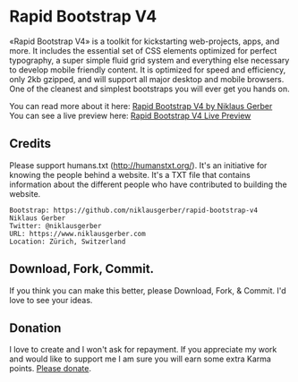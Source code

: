 # Rapid Bootstrap V4
«Rapid Bootstrap V4» is a toolkit for kickstarting web-projects, apps, and more. It includes the essential set of CSS elements optimized for perfect typography, a super simple fluid grid system and everything else necessary to develop mobile friendly content. It is optimized for speed and efficiency, only 2kb gzipped, and will support all major desktop and mobile browsers. One of the cleanest and simplest bootstraps you will ever get you hands on.

You can read more about it here: <a href='https://www.niklausgerber.com/blog/rapid-bootstrap-v4' title='Rapid Bootstrap V4' target='_blank'>Rapid Bootstrap V4 by Niklaus Gerber</a><br />
You can see a live preview here: <a href='http://clients.niklausgerber.com/rapid-bootstrap-v4/' title='Rapid Bootstrap V4 Live Preview' target='_blank'>Rapid Bootstrap V4 Live Preview</a>

## Credits
Please support humans.txt (http://humanstxt.org/). It's an initiative for knowing the people behind a website. It's a TXT file that contains information about the different people who have contributed to building the website.

	Bootstrap: https://github.com/niklausgerber/rapid-bootstrap-v4
	Niklaus Gerber
	Twitter: @niklausgerber
	URL: https://www.niklausgerber.com
	Location: Zürich, Switzerland

## Download, Fork, Commit.
If you think you can make this better, please Download, Fork, & Commit. I'd love to see your ideas.

## Donation
I love to create and I won't ask for repayment. If you appreciate my work and would like to support me I am sure you will earn some extra Karma points. <a href="https://www.paypal.com/cgi-bin/webscr?cmd=_s-xclick&hosted_button_id=ENGVYBJV6TZHG" target="_blank" title="Please donate">Please donate</a>.